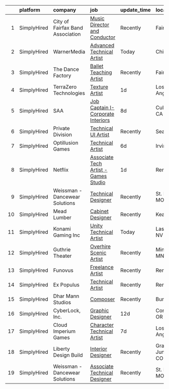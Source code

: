 

|    | platform    | company                          | job                                                                                                                                               | update_time   | location           |
|---:|:------------|:---------------------------------|:--------------------------------------------------------------------------------------------------------------------------------------------------|:--------------|:-------------------|
|  1 | SimplyHired | City of Fairfax Band Association | [Music Director and Conductor](https://www.simplyhired.com/job/mfX-LO0OKeKEy5AWTzUfWx7DDau2cpJn5HNSmY_L-XVeKu_9KaosgQ?q=technical+artist)         | Recently      | Fairfax, VA        |
|  2 | SimplyHired | WarnerMedia                      | [Advanced Technical Artist](https://www.simplyhired.com/job/ndViFu__0q6Wn5_fVT69Jz9SiFW6GIcBuF3arxN4FyiJ8ZmyHhxesw?q=technical+artist)            | Today         | Chicago, IL        |
|  3 | SimplyHired | The Dance Factory                | [Ballet Teaching Artist](https://www.simplyhired.com/job/JfKze0CrBY0M_d3i2DrVENidX8ct5JXdgR-oDIuNx7MpbisnWFXxkQ?q=technical+artist)               | Recently      | Fairfield, CA      |
|  4 | SimplyHired | TerraZero Technologies           | [Texture Artist](https://www.simplyhired.com/job/9ychgIK1Zx1Q7wCgEzDTvH480Qutx94gpdv3DyPp0-2p94KPJP8ZSg?q=technical+artist)                       | 1d            | Los Angeles, CA    |
|  5 | SimplyHired | SAA                              | [Job Captain I-Corporate Interiors](https://www.simplyhired.com/job/TsV3UGwsDyz0DiDz3ml1NH5zDPycJcgpTxVnZxf4GltoBOvOEZhY9Q?q=technical+artist)    | 8d            | Culver City, CA    |
|  6 | SimplyHired | Private Division                 | [Technical UI Artist](https://www.simplyhired.com/job/FBf9y3GNae9098AI8bAEEC69s6aEzdqoXxEC1whzGBDI6lWd8a1iSw?q=technical+artist)                  | Recently      | Seattle, WA        |
|  7 | SimplyHired | Optillusion Games                | [Technical Artist](https://www.simplyhired.com/job/sg5NmvTHMLQ-onocaTZrJ7C5BnPvdn4XfSFKKh4TxFbvtCeItQnnXQ?q=technical+artist)                     | 6d            | Irvine, CA         |
|  8 | SimplyHired | Netflix                          | [Associate Tech Artist - Games Studio](https://www.simplyhired.com/job/fGYkvrSA9gTqrmSU30BTcUjSRTomxrwJzgXEPLgm6AuRs22Z8ViobA?q=technical+artist) | 1d            | Remote             |
|  9 | SimplyHired | Weissman - Dancewear Solutions   | [Technical Designer](https://www.simplyhired.com/job/-WlrExIwz0fN_7GPwDXzeHZTjE1zpGAatQhb-bViXC2PFDUCUOmtbg?q=technical+artist)                   | Recently      | St. Louis, MO      |
| 10 | SimplyHired | Mead Lumber                      | [Cabinet Designer](https://www.simplyhired.com/job/JOweUw_l3pDPsqtIg-3gorBXWYvW_IStT4VkQXlyHLdhruJ2QjvyDg?q=technical+artist)                     | Recently      | Kearney, NE        |
| 11 | SimplyHired | Konami Gaming Inc                | [Unity Technical Artist](https://www.simplyhired.com/job/LEsln1-p7wl69omDZs0ibQ0jr_PNStCcZWHYz0R7n9a__r5jqjy-sw?q=technical+artist)               | Today         | Las Vegas, NV      |
| 12 | SimplyHired | Guthrie Theater                  | [Overhire Scenic Artist](https://www.simplyhired.com/job/nS534Ni_quwoLM_eY9_1NIiC91s8XKBhWON9mIPbmDW22HcD8dbjPw?q=technical+artist)               | Recently      | Minneapolis, MN    |
| 13 | SimplyHired | Funovus                          | [Freelance Artist](https://www.simplyhired.com/job/wucjFvZG2JRNmwrYnLbwDVT3_DRVHLxMd8BzmWlUbytgTfm8cythdg?q=technical+artist)                     | Recently      | Remote             |
| 14 | SimplyHired | Ex Populus                       | [Technical Artist](https://www.simplyhired.com/job/aAFehBSWMAkVWN7_yzHUE8RUwT1E95LQj25mR-nj1s_e1FxYQjTIyw?q=technical+artist)                     | Recently      | Remote             |
| 15 | SimplyHired | Dhar Mann Studios                | [Composer](https://www.simplyhired.com/job/v6S99hX_BVYUj1sb6_IWOEYHzyEDAPBrtLy4-tj_pRsF9hiS2g2j9A?q=technical+artist)                             | Recently      | Burbank, CA        |
| 16 | SimplyHired | CyberLock, Inc.                  | [Graphic Designer](https://www.simplyhired.com/job/r8gYUjiGO3nJghNwzDGuT0q6wrxHZLQmOqi7urzIP4Yubq4PAT0McQ?q=technical+artist)                     | 12d           | Corvallis, OR      |
| 17 | SimplyHired | Cloud Imperium Games             | [Character Technical Artist](https://www.simplyhired.com/job/ZeV3J-ElYY9RSzFFIpnYeFdHdMvCKv1eFECYi-53e_rbzahjsDS0Zw?q=technical+artist)           | 7d            | Los Angeles, CA    |
| 18 | SimplyHired | Liberty Design Build             | [Interior Designer](https://www.simplyhired.com/job/tGItUnyZgy5hcI3dVGsrdAkmMeRSIWpGNmuYSHIPgT6Zr521hmNN-A?q=technical+artist)                    | Recently      | Grand Junction, CO |
| 19 | SimplyHired | Weissman - Dancewear Solutions   | [Associate Technical Designer](https://www.simplyhired.com/job/nKLyV4uiSfeKrSwc13zURriHvEdy7zEXNSnWqgiMkKQXTOprYoXeYg?q=technical+artist)         | Recently      | St. Louis, MO      |